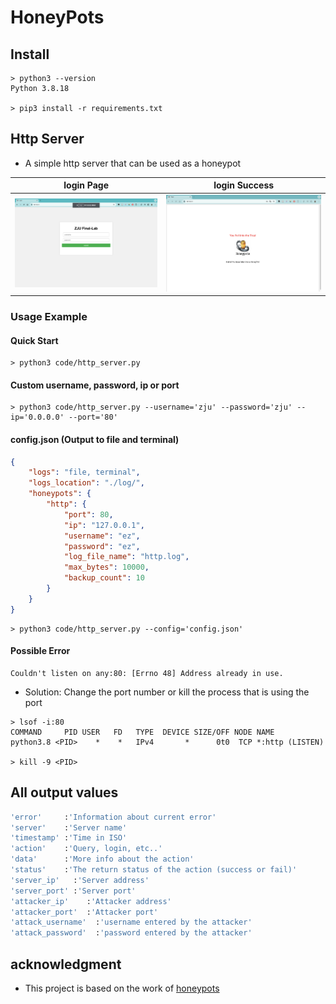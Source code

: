 
# HoneyPots

## Install

```
> python3 --version
Python 3.8.18

> pip3 install -r requirements.txt
```

## Http Server

- A simple http server that can be used as a honeypot

| login Page | login Success |
| :--------: | :-----------: |
| ![login](./pic/login.png) | ![login_success](./pic/loginsuccess.png) |

### Usage Example 

#### Quick Start

```
> python3 code/http_server.py
```

#### Custom username, password, ip or port

```
> python3 code/http_server.py --username='zju' --password='zju' --ip='0.0.0.0' --port='80'
```

#### config.json (Output to file and terminal)

```json
{
    "logs": "file, terminal",
    "logs_location": "./log/",
    "honeypots": {
        "http": {
            "port": 80,
            "ip": "127.0.0.1",
            "username": "ez",
            "password": "ez",
            "log_file_name": "http.log",
            "max_bytes": 10000,
            "backup_count": 10
        }
    }
}
```

```
> python3 code/http_server.py --config='config.json'
```

#### Possible Error

```
Couldn't listen on any:80: [Errno 48] Address already in use.
```

- Solution: Change the port number or kill the process that is using the port

```
> lsof -i:80
COMMAND     PID USER   FD   TYPE  DEVICE SIZE/OFF NODE NAME
python3.8 <PID>    *    *   IPv4       *      0t0  TCP *:http (LISTEN)

> kill -9 <PID>
```

## All output values

```sh
'error'     :'Information about current error' 
'server'    :'Server name'
'timestamp' :'Time in ISO'
'action'    :'Query, login, etc..'
'data'      :'More info about the action'
'status'    :'The return status of the action (success or fail)'
'server_ip'   :'Server address'
'server_port' :'Server port'
'attacker_ip'    :'Attacker address'
'attacker_port'  :'Attacker port'
'attack_username'  :'username entered by the attacker'
'attack_password'  :'password entered by the attacker'
```

## acknowledgment

- This project is based on the work of [honeypots](https://github.com/qeeqbox/honeypots)



